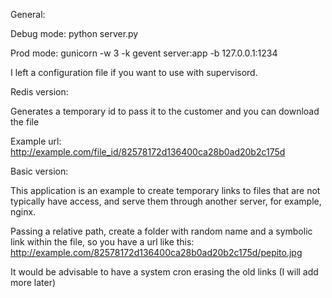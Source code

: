 General:

Debug mode:
python server.py

Prod mode:
gunicorn -w 3 -k gevent server:app -b 127.0.0.1:1234

I left a configuration file if you want to use with supervisord.

Redis version:

Generates a temporary id to pass it to the customer and you can download the file

Example url:
http://example.com/file_id/82578172d136400ca28b0ad20b2c175d

Basic version:

This application is an example to create temporary links to files that are not typically have access, and serve them through another server, for example, nginx.

Passing a relative path, create a folder with random name and a symbolic link within the file, so you have a url like this:
http://example.com/82578172d136400ca28b0ad20b2c175d/pepito.jpg

It would be advisable to have a system cron erasing the old links (I will add more later)



